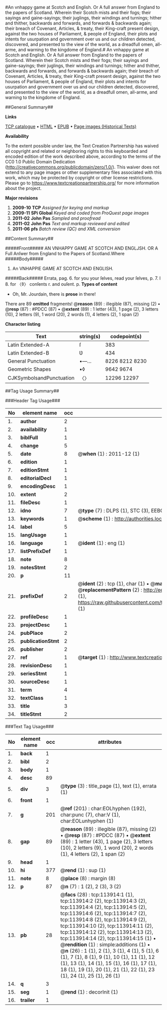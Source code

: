 #An vnhappy game at Scotch and English. Or A full answer from England to the papers of Scotland. Wherein their Scotch mists and their fogs; their sayings and gaine-sayings; their juglings, their windings and turnings; hither and thither, backwards and forwards, and forwards & backwards again; their breach of Covenant, Articles, & treaty, their King-craft present design, against the two houses of Parliament, & people of England, their plots and intents for usurpation and government over us and our children detected, discovered, and presented to the view of the world, as a dreadfull omen, all-arme, and warning to the kingdome of England.#
An vnhappy game at Scotch and English. Or A full answer from England to the papers of Scotland. Wherein their Scotch mists and their fogs; their sayings and gaine-sayings; their juglings, their windings and turnings; hither and thither, backwards and forwards, and forwards & backwards again; their breach of Covenant, Articles, & treaty, their King-craft present design, against the two houses of Parliament, & people of England, their plots and intents for usurpation and government over us and our children detected, discovered, and presented to the view of the world, as a dreadfull omen, all-arme, and warning to the kingdome of England.

##General Summary##

**Links**

[TCP catalogue](http://www.ota.ox.ac.uk/tcp/)  • 
[HTML](http://tei.it.ox.ac.uk/tcp/Texts-HTML/free/A88/A88266.html)  • 
[EPUB](http://tei.it.ox.ac.uk/tcp/Texts-EPUB/free/A88/A88266.epub) • 
[Page images (Historical Texts)](https://historicaltexts.jisc.ac.uk/eebo-99861769e)

**Availability**

To the extent possible under law, the Text Creation Partnership has waived all copyright and related or neighboring rights to this keyboarded and encoded edition of the work described above, according to the terms of the CC0 1.0 Public Domain Dedication (http://creativecommons.org/publicdomain/zero/1.0/). This waiver does not extend to any page images or other supplementary files associated with this work, which may be protected by copyright or other license restrictions. Please go to https://www.textcreationpartnership.org/ for more information about the project.

**Major revisions**

1. __2009-10__ __TCP__ *Assigned for keying and markup*
1. __2009-11__ __SPi Global__ *Keyed and coded from ProQuest page images*
1. __2011-02__ __John Pas__ *Sampled and proofread*
1. __2011-02__ __John Pas__ *Text and markup reviewed and edited*
1. __2011-06__ __pfs__ *Batch review (QC) and XML conversion*

##Content Summary##

#####Front#####
AN VNHAPPY GAME AT SCOTCH AND ENGLJSH. OR A Full Anſwer from England to the Papers of Scotland.Where
#####Body#####

1. An VNHAPPIE GAME AT SCOTCH AND ENGLISH.

#####Back#####
Errata, pag. 6. for you your ſelves, read your ſelves, p. 7. l 8. for 〈◊〉 conſents r. and ouſent. p.
**Types of content**

  * Oh, Mr. Jourdain, there is **prose** in there!

There are 89 **omitted** fragments! 
 @__reason__ (89) : illegible (87), missing (2)  •  @__resp__ (87) : #PDCC (87)  •  @__extent__ (89) : 1 letter (43), 1 page (2), 3 letters (10), 2 letters (9), 1 word (20), 2 words (1), 4 letters (2), 1 span (2)

**Character listing**


|Text|string(s)|codepoint(s)|
|---|---|---|
|Latin Extended-A|ſ|383|
|Latin Extended-B|Ʋ|434|
|General Punctuation|•—…|8226 8212 8230|
|Geometric Shapes|▪◊|9642 9674|
|CJKSymbolsandPunctuation|〈〉|12296 12297|

##Tag Usage Summary##

###Header Tag Usage###

|No|element name|occ|attributes|
|---|---|---|---|
|1.|__author__|2||
|2.|__availability__|1||
|3.|__biblFull__|1||
|4.|__change__|5||
|5.|__date__|8| @__when__ (1) : 2011-12 (1)|
|6.|__edition__|1||
|7.|__editionStmt__|1||
|8.|__editorialDecl__|1||
|9.|__encodingDesc__|1||
|10.|__extent__|2||
|11.|__fileDesc__|1||
|12.|__idno__|7| @__type__ (7) : DLPS (1), STC (3), EEBO-CITATION (1), PROQUEST (1), VID (1)|
|13.|__keywords__|1| @__scheme__ (1) : http://authorities.loc.gov/ (1)|
|14.|__label__|5||
|15.|__langUsage__|1||
|16.|__language__|1| @__ident__ (1) : eng (1)|
|17.|__listPrefixDef__|1||
|18.|__note__|8||
|19.|__notesStmt__|2||
|20.|__p__|11||
|21.|__prefixDef__|2| @__ident__ (2) : tcp (1), char (1)  •  @__matchPattern__ (2) : ([0-9\-]+):([0-9IVX]+) (1), (.+) (1)  •  @__replacementPattern__ (2) : http://eebo.chadwyck.com/downloadtiff?vid=$1&page=$2 (1), https://raw.githubusercontent.com/textcreationpartnership/Texts/master/tcpchars.xml#$1 (1)|
|22.|__profileDesc__|1||
|23.|__projectDesc__|1||
|24.|__pubPlace__|2||
|25.|__publicationStmt__|2||
|26.|__publisher__|2||
|27.|__ref__|1| @__target__ (1) : http://www.textcreationpartnership.org/docs/. (1)|
|28.|__revisionDesc__|1||
|29.|__seriesStmt__|1||
|30.|__sourceDesc__|1||
|31.|__term__|4||
|32.|__textClass__|1||
|33.|__title__|3||
|34.|__titleStmt__|2||


###Text Tag Usage###

|No|element name|occ|attributes|
|---|---|---|---|
|1.|__back__|1||
|2.|__bibl__|2||
|3.|__body__|1||
|4.|__desc__|89||
|5.|__div__|3| @__type__ (3) : title_page (1), text (1), errata (1)|
|6.|__front__|1||
|7.|__g__|201| @__ref__ (201) : char:EOLhyphen (192), char:punc (7), char:V (1), char:EOLunhyphen (1)|
|8.|__gap__|89| @__reason__ (89) : illegible (87), missing (2)  •  @__resp__ (87) : #PDCC (87)  •  @__extent__ (89) : 1 letter (43), 1 page (2), 3 letters (10), 2 letters (9), 1 word (20), 2 words (1), 4 letters (2), 1 span (2)|
|9.|__head__|1||
|10.|__hi__|377| @__rend__ (1) : sup (1)|
|11.|__note__|8| @__place__ (8) : margin (8)|
|12.|__p__|87| @__n__ (7) : 1 (2), 2 (3), 3 (2)|
|13.|__pb__|28| @__facs__ (28) : tcp:113914:1 (1), tcp:113914:2 (2), tcp:113914:3 (2), tcp:113914:4 (2), tcp:113914:5 (2), tcp:113914:6 (2), tcp:113914:7 (2), tcp:113914:8 (2), tcp:113914:9 (2), tcp:113914:10 (2), tcp:113914:11 (2), tcp:113914:12 (2), tcp:113914:13 (2), tcp:113914:14 (2), tcp:113914:15 (1)  •  @__rendition__ (1) : simple:additions (1)  •  @__n__ (26) : 1 (1), 2 (1), 3 (1), 4 (1), 5 (1), 6 (1), 7 (1), 8 (1), 9 (1), 10 (1), 11 (1), 12 (1), 13 (1), 14 (1), 15 (1), 16 (1), 17 (1), 18 (1), 19 (1), 20 (1), 21 (1), 22 (1), 23 (1), 24 (1), 25 (1), 26 (1)|
|14.|__q__|3||
|15.|__seg__|1| @__rend__ (1) : decorInit (1)|
|16.|__trailer__|1||
